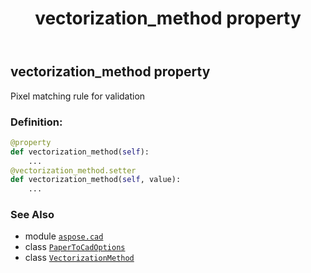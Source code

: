 ﻿---
title: vectorization_method property
second_title: Aspose.CAD for Python via .NET API References
description: 
type: docs
weight: 40
url: /python-net/aspose.cad/papertocadoptions/vectorization_method/
is_root: false
---

## vectorization_method property


Pixel matching rule for validation
### Definition:
```python
@property
def vectorization_method(self):
    ...
@vectorization_method.setter
def vectorization_method(self, value):
    ...
```

### See Also
* module [`aspose.cad`](../../)
* class [`PaperToCadOptions`](/cad/python-net/aspose.cad/papertocadoptions)
* class [`VectorizationMethod`](/cad/python-net/aspose.cad/vectorizationmethod)
